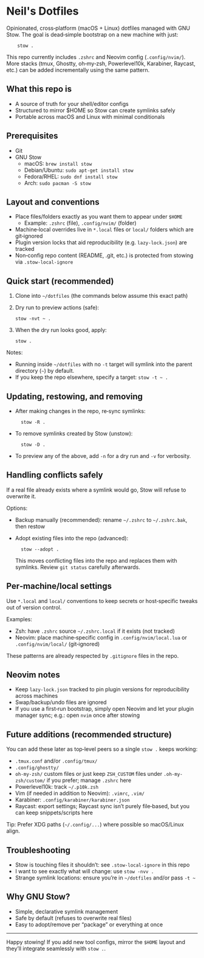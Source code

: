 # Neil's Dotfiles

Opinionated, cross‑platform (macOS + Linux) dotfiles managed with GNU Stow. The goal is dead‑simple bootstrap on a new machine with just:

    	stow .

This repo currently includes `.zshrc` and Neovim config (`.config/nvim/`). More stacks (tmux, Ghostty, oh‑my‑zsh, Powerlevel10k, Karabiner, Raycast, etc.) can be added incrementally using the same pattern.

## What this repo is

- A source of truth for your shell/editor configs
- Structured to mirror $HOME so Stow can create symlinks safely
- Portable across macOS and Linux with minimal conditionals

## Prerequisites

- Git
- GNU Stow
  - macOS: `brew install stow`
  - Debian/Ubuntu: `sudo apt-get install stow`
  - Fedora/RHEL: `sudo dnf install stow`
  - Arch: `sudo pacman -S stow`

## Layout and conventions

- Place files/folders exactly as you want them to appear under `$HOME`
  - Example: `.zshrc` (file), `.config/nvim/` (folder)
- Machine‑local overrides live in `*.local` files or `local/` folders which are git‑ignored
- Plugin version locks that aid reproducibility (e.g. `lazy-lock.json`) are tracked
- Non‑config repo content (README, .git, etc.) is protected from stowing via `.stow-local-ignore`

## Quick start (recommended)

1.  Clone into `~/dotfiles` (the commands below assume this exact path)

2.  Dry run to preview actions (safe):

        stow -nvt ~ .

3.  When the dry run looks good, apply:

        stow .

Notes:

- Running inside `~/dotfiles` with no `-t` target will symlink into the parent directory (`~`) by default.
- If you keep the repo elsewhere, specify a target: `stow -t ~ .`

## Updating, restowing, and removing

- After making changes in the repo, re‑sync symlinks:

      	stow -R .

- To remove symlinks created by Stow (unstow):

      	stow -D .

- To preview any of the above, add `-n` for a dry run and `-v` for verbosity.

## Handling conflicts safely

If a real file already exists where a symlink would go, Stow will refuse to overwrite it.

Options:

- Backup manually (recommended): rename `~/.zshrc` to `~/.zshrc.bak`, then restow
- Adopt existing files into the repo (advanced):

      	stow --adopt .

  This moves conflicting files into the repo and replaces them with symlinks. Review `git status` carefully afterwards.

## Per‑machine/local settings

Use `*.local` and `local/` conventions to keep secrets or host‑specific tweaks out of version control.

Examples:

- Zsh: have `.zshrc` source `~/.zshrc.local` if it exists (not tracked)
- Neovim: place machine‑specific config in `.config/nvim/local.lua` or `.config/nvim/local/` (git‑ignored)

These patterns are already respected by `.gitignore` files in the repo.

## Neovim notes

- Keep `lazy-lock.json` tracked to pin plugin versions for reproducibility across machines
- Swap/backup/undo files are ignored
- If you use a first‑run bootstrap, simply open Neovim and let your plugin manager sync; e.g.: open `nvim` once after stowing

## Future additions (recommended structure)

You can add these later as top‑level peers so a single `stow .` keeps working:

- `.tmux.conf` and/or `.config/tmux/`
- `.config/ghostty/`
- `oh-my-zsh/` custom files or just keep `ZSH_CUSTOM` files under `.oh-my-zsh/custom/` if you prefer; manage `.zshrc` here
- Powerlevel10k: track `~/.p10k.zsh`
- Vim (if needed in addition to Neovim): `.vimrc`, `.vim/`
- Karabiner: `.config/karabiner/karabiner.json`
- Raycast: export settings; Raycast sync isn’t purely file‑based, but you can keep snippets/scripts here

Tip: Prefer XDG paths (`~/.config/...`) where possible so macOS/Linux align.

## Troubleshooting

- Stow is touching files it shouldn’t: see `.stow-local-ignore` in this repo
- I want to see exactly what will change: use `stow -nvv .`
- Strange symlink locations: ensure you’re in `~/dotfiles` and/or pass `-t ~`

## Why GNU Stow?

- Simple, declarative symlink management
- Safe by default (refuses to overwrite real files)
- Easy to adopt/remove per “package” or everything at once

---

Happy stowing! If you add new tool configs, mirror the `$HOME` layout and they’ll integrate seamlessly with `stow .`.
